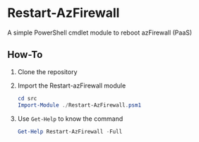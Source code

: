 # Restart-AzFirewall
A simple PowerShell cmdlet module to reboot azFirewall (PaaS)

## How-To

1. Clone the repository
2. Import the Restart-azFirewall module

	```powershell
	cd src
	Import-Module ./Restart-AzFirewall.psm1
	```

3. Use `Get-Help` to know the command

	```powershell
	Get-Help Restart-AzFirewall -Full
	```
